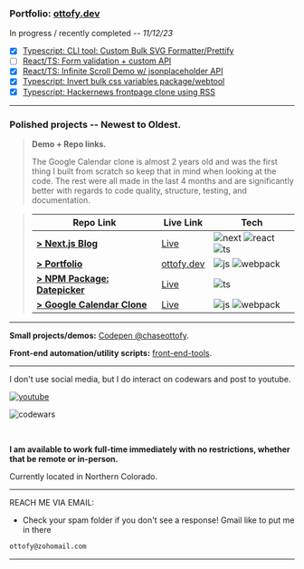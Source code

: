 ### Portfolio: **[ottofy.dev](https://ottofy.dev)**

In progress / recently completed -- *11/12/23*

* [x] [Typescript: CLI tool: Custom Bulk SVG Formatter/Prettify](https://github.com/chaseottofy/bulk-svg-prettify)
* [ ] [React/TS: Form validation + custom API](https://github.com/chaseottofy/react-form-with-api)
* [x] [React/TS: Infinite Scroll Demo w/ jsonplaceholder API](https://chaseottofy.github.io/infinite-scroll-demo/)
* [x] [Typescript: Invert bulk css variables package/webtool](https://chaseottofy.github.io/invert-css-variables-ui/)
* [x] [Typescript: Hackernews frontpage clone using RSS](https://github.com/chaseottofy/rss-parser-demo)

---

### **Polished projects** -- Newest to Oldest.

> **Demo + Repo links.**
> 
> The Google Calendar clone is almost 2 years old and was the first thing I built from scratch so keep that in mind when looking at the code.
> The rest were all made in the last 4 months and are significantly better with regards to code quality, structure, testing, and documentation.

> | Repo Link | Live Link | Tech |
> | ------- | --------- | --------- |
> | [**> Next.js Blog**](https://github.com/chaseottofy/nextjs-blog) | [Live](https://nextjs-blog-ottofy.vercel.app/) | ![next] ![react] ![ts] |
> | [**> Portfolio**](https://github.com/chaseottofy/Portfolio) | [ottofy.dev](https://ottofy.dev) | ![js] ![webpack] |
> | [**> NPM Package: Datepicker**](https://www.npmjs.com/package/monthpicker-lite-js) | [Live](https://stackblitz.com/edit/monthpicker-lite-js?file=package.json) | ![ts] |
> | [**> Google Calendar Clone**](https://github.com/chaseottofy/google-calendar-clone-vanilla) | [Live](https://echaseottofy.github.io/google-calendar-clone-vanilla/) | ![js] ![webpack] |

---

**Small projects/demos:** [Codepen @chaseottofy](https://codepen.io/chaseottofy/pens/showcase).

**Front-end automation/utility scripts:** [front-end-tools](https://github.com/chaseottofy/front-end-tools).

---

I don't use social media, but I do interact on codewars and post to youtube.

[![youtube]](https://www.youtube.com/channel/UCawR0cR_xHGCnKy3Vg6yc7g)

![codewars](https://www.codewars.com/users/protto/badges/large)

<br>

**I am available to work full-time immediately with no restrictions, whether that be remote or in-person.**

Currently located in Northern Colorado.

---

REACH ME VIA EMAIL:
- Check your spam folder if you don't see a response! Gmail like to put me in there

```bash
ottofy@zohomail.com
```

---

[ts]: https://img.shields.io/badge/TypeScript-007ACC?style=for-the-badge&logo=typescript&logoColor=white
[next]: https://img.shields.io/badge/next.js-000000?style=for-the-badge&logo=nextdotjs&logoColor=white
[js]: https://img.shields.io/badge/JavaScript-F7DF1E?style=for-the-badge&logo=javascript&logoColor=black
[webpack]: https://img.shields.io/badge/webpack-%238DD6F9.svg?style=for-the-badge&logo=webpack&logoColor=black
[react]: https://img.shields.io/badge/react-%2320232a.svg?style=for-the-badge&logo=react&logoColor=%2361DAFB
[youtube]: https://img.shields.io/badge/YouTube-%23FF0000.svg?style=for-the-badge&logo=YouTube&logoColor=white
